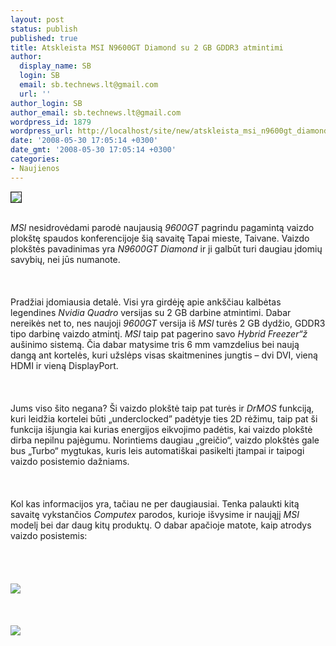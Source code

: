 ```yaml
---
layout: post
status: publish
published: true
title: Atskleista MSI N9600GT Diamond su 2 GB GDDR3 atmintimi
author:
  display_name: SB
  login: SB
  email: sb.technews.lt@gmail.com
  url: ''
author_login: SB
author_email: sb.technews.lt@gmail.com
wordpress_id: 1879
wordpress_url: http://localhost/site/new/atskleista_msi_n9600gt_diamond_su_2_gb_gddr3_atmintimi/
date: '2008-05-30 17:05:14 +0300'
date_gmt: '2008-05-30 17:05:14 +0300'
categories:
- Naujienos
---
```

<div class="imgright"><img src="http://img75.imageshack.us/img75/1436/msiyb2.jpg" border="1"></div>
<p><br><i>MSI</i> nesidrovėdami parodė naujausią <i>9600GT</i> pagrindu pagamintą vaizdo plokštę spaudos konferencijoje šią savaitę Tapai mieste, Taivane. Vaizdo plokštės pavadinimas yra <i>N9600GT Diamond</i> ir ji galbūt turi daugiau įdomių savybių, nei jūs numanote.<br />
<br><br />
<br>Pradžiai įdomiausia detalė. Visi yra girdėję apie ankščiau kalbėtas legendines <i>Nvidia Quadro</i> versijas su 2 GB darbine atmintimi. Dabar nereikės net to, nes naujoji <i>9600GT</i> versija iš <i>MSI</i> turės 2 GB dydžio, GDDR3 tipo darbinę vaizdo atmintį. <i>MSI</i> taip pat pagerino savo <i>Hybrid Freezer“ž</i> aušinimo sistemą. Čia dabar matysime tris 6 mm vamzdelius bei naują dangą ant kortelės, kuri užslėps visas skaitmenines jungtis – dvi DVI, vieną HDMI ir vieną DisplayPort.<br />
<br><br />
<br>Jums viso šito negana? Ši vaizdo plokštė taip pat turės ir <i>DrMOS</i> funkciją, kuri leidžia kortelei būti „underclocked” padėtyje ties 2D rėžimu, taip pat ši funkcija išjungia kai kurias energijos eikvojimo padėtis, kai vaizdo plokštė dirba nepilnu pajėgumu. Norintiems daugiau „greičio“, vaizdo plokštės gale bus „Turbo“ mygtukas, kuris leis automatiškai pasikelti įtampai ir taipogi vaizdo posistemio dažniams.<br />
<br><br />
<br>Kol kas informacijos yra, tačiau ne per daugiausiai. Tenka palaukti kitą savaitę vykstančios <i>Computex</i> parodos, kurioje išvysime ir naująjį <i>MSI</i> modelį bei dar daug kitų produktų. O dabar apačioje matote, kaip atrodys vaizdo posistemis:<br />
<br><br />
<br><br><img src="http://img75.imageshack.us/img75/1641/msi2gb9600gtki1.jpg"><br><br />
<br><br><img src="http://img75.imageshack.us/img75/8027/msi2gb9600gt2jn0.jpg"><br><br />
<br></p>
